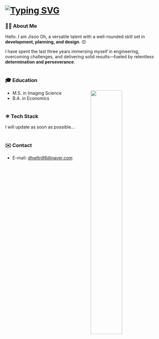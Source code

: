 # [![Typing SVG](https://readme-typing-svg.demolab.com?font=Lexend&weight=500&size=35&pause=1000&width=700&height=60&lines=👋+Hi+there!;Welcome+to+jsoo5's+GitHub+page🤗)](https://git.io/typing-svg)

### 👩‍💻 About Me
Hello. I am Jisoo Oh, a versatile talent with a well-rounded skill set in **development, planning, and design**. 😊

I have spent the last three years immersing myself in engineering, overcoming challenges, and delivering solid results—fueled by relentless **determination and perseverance**.<br/><br/>

### 🎓 Education

<a href="https://github.com/anuraghazra/convoychat">
  <img width=45% align="right" src="https://github-readme-stats.vercel.app/api/top-langs/?username=jsoo5&layout=donut&theme=transparent" />
</a>

- M.S. in Imaging Science
- B.A. in Economics<br/><br/>

### ⚛ Tech Stack
I will update as soon as possible...<br/><br/>

### ✉️ Contact
- E-mail: dhwltn96@naver.com
<br/>

<!-- ![Top Langs](https://github-readme-stats.vercel.app/api/top-langs/?username=jsoo5&layout=donut&theme=transparent) -->



<!--
**jsoo5/jsoo5** is a ✨ _special_ ✨ repository because its `README.md` (this file) appears on your GitHub profile.

Here are some ideas to get you started:

- 🔭 I’m currently working on ...
- 🌱 I’m currently learning ...
- 👯 I’m looking to collaborate on ...
- 🤔 I’m looking for help with ...
- 💬 Ask me about ...
- 📫 How to reach me: ...
- 😄 Pronouns: ...
- ⚡ Fun fact: ...
-->
